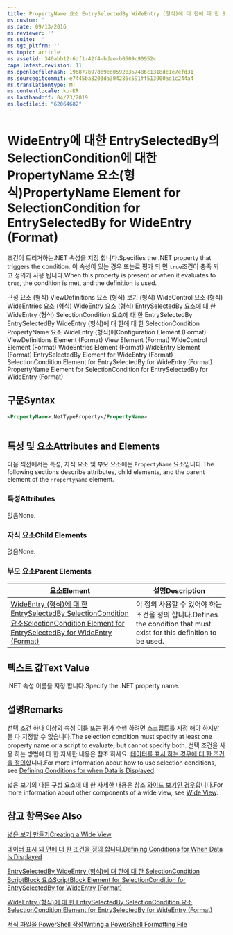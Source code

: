 ```yaml
---
title: PropertyName 요소 EntrySelectedBy WideEntry (형식)에 대 한에 대 한 SelectionCondition | Microsoft Docs
ms.custom: ''
ms.date: 09/13/2016
ms.reviewer: ''
ms.suite: ''
ms.tgt_pltfrm: ''
ms.topic: article
ms.assetid: 340abb12-6df1-42f4-bdae-b0509c90952c
caps.latest.revision: 11
ms.openlocfilehash: 196877b97db9ed0592e357486c1318dc1e7efd31
ms.sourcegitcommit: e7445ba8203da304286c591ff513900ad1c244a4
ms.translationtype: MT
ms.contentlocale: ko-KR
ms.lasthandoff: 04/23/2019
ms.locfileid: "62064682"
---
```

# <a name="propertyname-element-for-selectioncondition-for-entryselectedby-for-wideentry-format"></a><span data-ttu-id="38a4a-102">WideEntry에 대한 EntrySelectedBy의 SelectionCondition에 대한 PropertyName 요소(형식)</span><span class="sxs-lookup"><span data-stu-id="38a4a-102">PropertyName Element for SelectionCondition for EntrySelectedBy for WideEntry (Format)</span></span>

<span data-ttu-id="38a4a-103">조건이 트리거하는.NET 속성을 지정 합니다.</span><span class="sxs-lookup"><span data-stu-id="38a4a-103">Specifies the .NET property that triggers the condition.</span></span> <span data-ttu-id="38a4a-104">이 속성이 있는 경우 또는로 평가 되 면 `true`조건이 충족 되 고 정의가 사용 됩니다.</span><span class="sxs-lookup"><span data-stu-id="38a4a-104">When this property is present or when it evaluates to `true`, the condition is met, and the definition is used.</span></span>

<span data-ttu-id="38a4a-105">구성 요소 (형식) ViewDefinitions 요소 (형식) 보기 (형식) WideControl 요소 (형식) WideEntries 요소 (형식) WideEntry 요소 (형식) EntrySelectedBy 요소에 대 한 WideEntry (형식) SelectionCondition 요소에 대 한 EntrySelectedBy EntrySelectedBy WideEntry (형식)에 대 한에 대 한 SelectionCondition PropertyName 요소 WideEntry (형식)에</span><span class="sxs-lookup"><span data-stu-id="38a4a-105">Configuration Element (Format) ViewDefinitions Element (Format) View Element (Format) WideControl Element (Format) WideEntries Element (Format) WideEntry Element (Format) EntrySelectedBy Element for WideEntry (Format) SelectionCondition Element for EntrySelectedBy for WideEntry (Format) PropertyName Element for SelectionCondition for EntrySelectedBy for WideEntry (Format)</span></span>

## <a name="syntax"></a><span data-ttu-id="38a4a-106">구문</span><span class="sxs-lookup"><span data-stu-id="38a4a-106">Syntax</span></span>

```xml
<PropertyName>.NetTypeProperty</PropertyName>
```

```csharp

```

## <a name="attributes-and-elements"></a><span data-ttu-id="38a4a-107">특성 및 요소</span><span class="sxs-lookup"><span data-stu-id="38a4a-107">Attributes and Elements</span></span>

<span data-ttu-id="38a4a-108">다음 섹션에서는 특성, 자식 요소 및 부모 요소에는 `PropertyName` 요소입니다.</span><span class="sxs-lookup"><span data-stu-id="38a4a-108">The following sections describe attributes, child elements, and the parent element of the `PropertyName` element.</span></span>

### <a name="attributes"></a><span data-ttu-id="38a4a-109">특성</span><span class="sxs-lookup"><span data-stu-id="38a4a-109">Attributes</span></span>

<span data-ttu-id="38a4a-110">없음</span><span class="sxs-lookup"><span data-stu-id="38a4a-110">None.</span></span>

### <a name="child-elements"></a><span data-ttu-id="38a4a-111">자식 요소</span><span class="sxs-lookup"><span data-stu-id="38a4a-111">Child Elements</span></span>

<span data-ttu-id="38a4a-112">없음</span><span class="sxs-lookup"><span data-stu-id="38a4a-112">None.</span></span>

### <a name="parent-elements"></a><span data-ttu-id="38a4a-113">부모 요소</span><span class="sxs-lookup"><span data-stu-id="38a4a-113">Parent Elements</span></span>

|<span data-ttu-id="38a4a-114">요소</span><span class="sxs-lookup"><span data-stu-id="38a4a-114">Element</span></span>|<span data-ttu-id="38a4a-115">설명</span><span class="sxs-lookup"><span data-stu-id="38a4a-115">Description</span></span>|
|-------------|-----------------|
|[<span data-ttu-id="38a4a-116">WideEntry (형식)에 대 한 EntrySelectedBy SelectionCondition 요소</span><span class="sxs-lookup"><span data-stu-id="38a4a-116">SelectionCondition Element for EntrySelectedBy for WideEntry (Format)</span></span>](./selectioncondition-element-for-entryselectedby-for-widecontrol-format.md)|<span data-ttu-id="38a4a-117">이 정의 사용할 수 있어야 하는 조건을 정의 합니다.</span><span class="sxs-lookup"><span data-stu-id="38a4a-117">Defines the condition that must exist for this definition to be used.</span></span>|

## <a name="text-value"></a><span data-ttu-id="38a4a-118">텍스트 값</span><span class="sxs-lookup"><span data-stu-id="38a4a-118">Text Value</span></span>

<span data-ttu-id="38a4a-119">.NET 속성 이름을 지정 합니다.</span><span class="sxs-lookup"><span data-stu-id="38a4a-119">Specify the .NET property name.</span></span>

## <a name="remarks"></a><span data-ttu-id="38a4a-120">설명</span><span class="sxs-lookup"><span data-stu-id="38a4a-120">Remarks</span></span>

<span data-ttu-id="38a4a-121">선택 조건 하나 이상의 속성 이름 또는 평가 수행 하려면 스크립트를 지정 해야 하지만 둘 다 지정할 수 없습니다.</span><span class="sxs-lookup"><span data-stu-id="38a4a-121">The selection condition must specify at least one property name or a script to evaluate, but cannot specify both.</span></span> <span data-ttu-id="38a4a-122">선택 조건을 사용 하는 방법에 대 한 자세한 내용은 참조 하세요. [데이터를 표시 하는 경우에 대 한 조건을 정의](./defining-conditions-for-displaying-data.md)합니다.</span><span class="sxs-lookup"><span data-stu-id="38a4a-122">For more information about how to use selection conditions, see [Defining Conditions for when Data is Displayed](./defining-conditions-for-displaying-data.md).</span></span>

<span data-ttu-id="38a4a-123">넓은 보기의 다른 구성 요소에 대 한 자세한 내용은 참조 [와이드 보기인 경우](./creating-a-wide-view.md)합니다.</span><span class="sxs-lookup"><span data-stu-id="38a4a-123">For more information about other components of a wide view, see [Wide View](./creating-a-wide-view.md).</span></span>

## <a name="see-also"></a><span data-ttu-id="38a4a-124">참고 항목</span><span class="sxs-lookup"><span data-stu-id="38a4a-124">See Also</span></span>

[<span data-ttu-id="38a4a-125">넓은 보기 만들기</span><span class="sxs-lookup"><span data-stu-id="38a4a-125">Creating a Wide View</span></span>](./creating-a-wide-view.md)

[<span data-ttu-id="38a4a-126">데이터 표시 되 면에 대 한 조건을 정의 합니다.</span><span class="sxs-lookup"><span data-stu-id="38a4a-126">Defining Conditions for When Data Is Displayed</span></span>](./defining-conditions-for-displaying-data.md)

[<span data-ttu-id="38a4a-127">EntrySelectedBy WideEntry (형식)에 대 한에 대 한 SelectionCondition ScriptBlock 요소</span><span class="sxs-lookup"><span data-stu-id="38a4a-127">ScriptBlock Element for SelectionCondition for EntrySelectedBy for WideEntry (Format)</span></span>](./scriptblock-element-for-selectioncondition-for-entryselectedby-for-widecontrol-format.md)

[<span data-ttu-id="38a4a-128">WideEntry (형식)에 대 한 EntrySelectedBy SelectionCondition 요소</span><span class="sxs-lookup"><span data-stu-id="38a4a-128">SelectionCondition Element for EntrySelectedBy for WideEntry (Format)</span></span>](./selectioncondition-element-for-entryselectedby-for-widecontrol-format.md)

[<span data-ttu-id="38a4a-129">서식 파일을 PowerShell 작성</span><span class="sxs-lookup"><span data-stu-id="38a4a-129">Writing a PowerShell Formatting File</span></span>](./writing-a-powershell-formatting-file.md)
